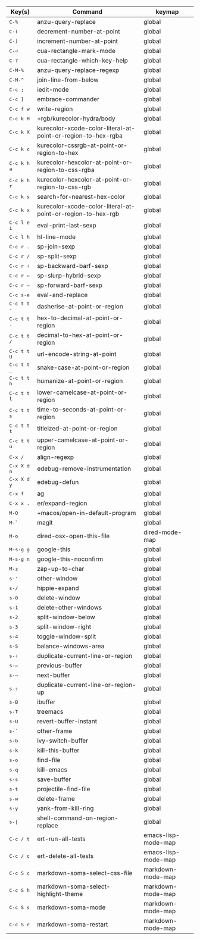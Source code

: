 | Key(s)               | Command                                                      | keymap              |
|----------------------|--------------------------------------------------------------|---------------------|
| <kbd>C-%</kbd>       | anzu-query-replace                                           | global              |
| <kbd>C-(</kbd>       | decrement-number-at-point                                    | global              |
| <kbd>C-)</kbd>       | increment-number-at-point                                    | global              |
| <kbd>C-⏎</kbd>       | cua-rectangle-mark-mode                                      | global              |
| <kbd>C-?</kbd>       | cua-rectangle-which-key-help                                 | global              |
| <kbd>C-M-%</kbd>     | anzu-query-replace-regexp                                    | global              |
| <kbd>C-M-^</kbd>     | join-line-from-below                                         | global              |
| <kbd>C-c ;</kbd>     | iedit-mode                                                   | global              |
| <kbd>C-c ]</kbd>     | embrace-commander                                            | global              |
| <kbd>C-c f w</kbd>   | write-region                                                 | global              |
| <kbd>C-c k H</kbd>   | +rgb/kurecolor-hydra/body                                    | global              |
| <kbd>C-c k X</kbd>   | kurecolor-xcode-color-literal-at-point-or-region-to-hex-rgba | global              |
| <kbd>C-c k c</kbd>   | kurecolor-cssrgb-at-point-or-region-to-hex                   | global              |
| <kbd>C-c k h a</kbd> | kurecolor-hexcolor-at-point-or-region-to-css-rgba            | global              |
| <kbd>C-c k h r</kbd> | kurecolor-hexcolor-at-point-or-region-to-css-rgb             | global              |
| <kbd>C-c k s</kbd>   | search-for-nearest-hex-color                                 | global              |
| <kbd>C-c k x</kbd>   | kurecolor-xcode-color-literal-at-point-or-region-to-hex-rgb  | global              |
| <kbd>C-c l e i</kbd> | eval-print-last-sexp                                         | global              |
| <kbd>C-c l h</kbd>   | hl-line-mode                                                 | global              |
| <kbd>C-c r .</kbd>   | sp-join-sexp                                                 | global              |
| <kbd>C-c r /</kbd>   | sp-split-sexp                                                | global              |
| <kbd>C-c r ⇩</kbd>   | sp-backward-barf-sexp                                        | global              |
| <kbd>C-c r ⇦</kbd>   | sp-slurp-hybrid-sexp                                         | global              |
| <kbd>C-c r ⇨</kbd>   | sp-forward-barf-sexp                                         | global              |
| <kbd>C-c s-e</kbd>   | eval-and-replace                                             | global              |
| <kbd>C-c t t -</kbd> | dasherise-at-point-or-region                                 | global              |
| <kbd>C-c t t .</kbd> | hex-to-decimal-at-point-or-region                            | global              |
| <kbd>C-c t t /</kbd> | decimal-to-hex-at-point-or-region                            | global              |
| <kbd>C-c t t U</kbd> | url-encode-string-at-point                                   | global              |
| <kbd>C-c t t _</kbd> | snake-case-at-point-or-region                                | global              |
| <kbd>C-c t t h</kbd> | humanize-at-point-or-region                                  | global              |
| <kbd>C-c t t l</kbd> | lower-camelcase-at-point-or-region                           | global              |
| <kbd>C-c t t s</kbd> | time-to-seconds-at-point-or-region                           | global              |
| <kbd>C-c t t t</kbd> | titleized-at-point-or-region                                 | global              |
| <kbd>C-c t t u</kbd> | upper-camelcase-at-point-or-region                           | global              |
| <kbd>C-x /</kbd>     | align-regexp                                                 | global              |
| <kbd>C-x X d n</kbd> | edebug-remove-instrumentation                                | global              |
| <kbd>C-x X d y</kbd> | edebug-defun                                                 | global              |
| <kbd>C-x f</kbd>     | ag                                                           | global              |
| <kbd>C-x x .</kbd>   | er/expand-region                                             | global              |
| <kbd>M-O</kbd>       | +macos/open-in-default-program                               | global              |
| <kbd>M-`</kbd>       | magit                                                        | global              |
| <kbd>M-o</kbd>       | dired-osx-open-this-file                                     | dired-mode-map      |
| <kbd>M-s-g g</kbd>   | google-this                                                  | global              |
| <kbd>M-s-g n</kbd>   | google-this-noconfirm                                        | global              |
| <kbd>M-z</kbd>       | zap-up-to-char                                               | global              |
| <kbd>s-'</kbd>       | other-window                                                 | global              |
| <kbd>s-/</kbd>       | hippie-expand                                                | global              |
| <kbd>s-0</kbd>       | delete-window                                                | global              |
| <kbd>s-1</kbd>       | delete-other-windows                                         | global              |
| <kbd>s-2</kbd>       | split-window-below                                           | global              |
| <kbd>s-3</kbd>       | split-window-right                                           | global              |
| <kbd>s-4</kbd>       | toggle-window-split                                          | global              |
| <kbd>s-5</kbd>       | balance-windows-area                                         | global              |
| <kbd>s-⇩</kbd>       | duplicate-current-line-or-region                             | global              |
| <kbd>s-⇦</kbd>       | previous-buffer                                              | global              |
| <kbd>s-⇨</kbd>       | next-buffer                                                  | global              |
| <kbd>s-⇧</kbd>       | duplicate-current-line-or-region-up                          | global              |
| <kbd>s-B</kbd>       | ibuffer                                                      | global              |
| <kbd>s-T</kbd>       | treemacs                                                     | global              |
| <kbd>s-U</kbd>       | revert-buffer-instant                                        | global              |
| <kbd>s-`</kbd>       | other-frame                                                  | global              |
| <kbd>s-b</kbd>       | ivy-switch-buffer                                            | global              |
| <kbd>s-k</kbd>       | kill-this-buffer                                             | global              |
| <kbd>s-o</kbd>       | find-file                                                    | global              |
| <kbd>s-q</kbd>       | kill-emacs                                                   | global              |
| <kbd>s-s</kbd>       | save-buffer                                                  | global              |
| <kbd>s-t</kbd>       | projectile-find-file                                         | global              |
| <kbd>s-w</kbd>       | delete-frame                                                 | global              |
| <kbd>s-y</kbd>       | yank-from-kill-ring                                          | global              |
| <kbd>s-\|</kbd>      | shell-command-on-region-replace                              | global              |
| <kbd>C-c / t</kbd>   | ert-run-all-tests                                            | emacs-lisp-mode-map |
| <kbd>C-c / c</kbd>   | ert-delete-all-tests                                         | emacs-lisp-mode-map |
| <kbd>C-c S c</kbd>   | markdown-soma-select-css-file                                | markdown-mode-map   |
| <kbd>C-c S h</kbd>   | markdown-soma-select-highlight-theme                         | markdown-mode-map   |
| <kbd>C-c S s</kbd>   | markdown-soma-mode                                           | markdown-mode-map   |
| <kbd>C-c S r</kbd>   | markdown-soma-restart                                        | markdown-mode-map   |

